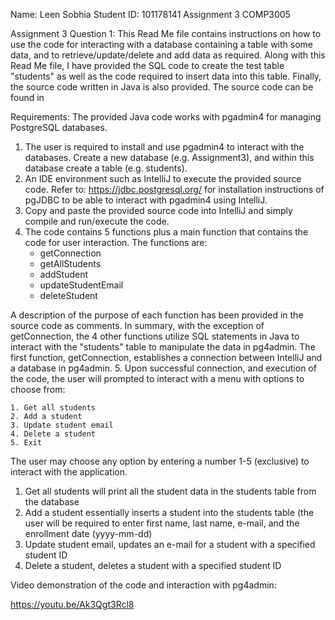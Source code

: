 Name: Leen Sobhia
Student ID: 101178141
Assignment 3 COMP3005

Assignment 3 Question 1:
This Read Me file contains instructions on how to use the code for interacting with a database containing a table with some data, and to retrieve/update/delete and add data
as required.
Along with this Read Me file, I have provided the SQL code to create the test table "students" as well as the code required to insert data into this table. Finally, the source
code written in Java is also provided.
The source code can be found in 

Requirements:
The provided Java code works with pgadmin4 for managing PostgreSQL databases.
1. The user is required to install and use pgadmin4 to interact with the databases. Create a new database (e.g. Assignment3), and within this database create a table (e.g. students).
2. An IDE environment such as IntelliJ to execute the provided source code. Refer to: https://jdbc.postgresql.org/ for installation instructions of pgJDBC to be able to interact with pgadmin4 using IntelliJ.
3. Copy and paste the provided source code into IntelliJ and simply compile and run/execute the code.
4. The code contains 5 functions plus a main function that contains the code for user interaction. The functions are:
	- getConnection
	- getAllStudents
	- addStudent
	- updateStudentEmail
	- deleteStudent

A description of the purpose of each function has been provided in the source code as comments. In summary, with the exception of getConnection, the 4 other functions utilize SQL statements in Java to interact with the "students" table to manipulate the data in pg4admin. The first function, getConnection, establishes a connection between IntelliJ and a database in pg4admin. 
5. Upon successful connection, and execution of the code, the user will prompted to interact with a menu with options to choose from:

	1. Get all students
	2. Add a student
	3. Update student email
	4. Delete a student
	5. Exit

The user may choose any option by entering a number 1-5 (exclusive) to interact with the application.
1. Get all students will print all the student data in the students table from the database
2. Add a student essentially inserts a student into the students table (the user will be required to enter first name, last name, e-mail, and the enrollment date (yyyy-mm-dd)
3. Update student email, updates an e-mail for a student with a specified student ID
4. Delete a student, deletes a student with a specified student ID

Video demonstration of the code and interaction with pg4admin:

https://youtu.be/Ak3Qgt3Rcl8
